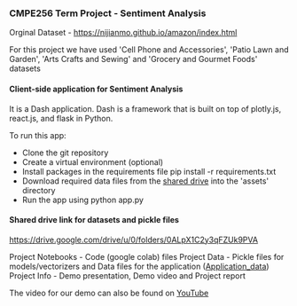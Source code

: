 ### CMPE256 Term Project - Sentiment Analysis

Orginal Dataset - https://nijianmo.github.io/amazon/index.html

For this project we have used 'Cell Phone and Accessories', 'Patio Lawn and Garden', 'Arts Crafts and Sewing' and 'Grocery and Gourmet Foods' datasets


#### Client-side application for Sentiment Analysis
It is a Dash application. Dash is a framework that is built on top of plotly.js, react.js, and flask in Python.

To run this app: <br>
- Clone the git repository
- Create a virtual environment (optional)
- Install packages in the requirements file pip install -r requirements.txt
- Download required data files from the [shared drive](https://drive.google.com/drive/u/0/folders/1PRx94Yd_cXOIVKuJN02b0pO_3ToEobV2) into the 'assets' directory
- Run the app using python app.py


#### Shared drive link for datasets and pickle files
https://drive.google.com/drive/u/0/folders/0ALpX1C2y3qFZUk9PVA

Project Notebooks - Code (google colab) files 
Project Data - Pickle files for models/vectorizers and Data files for the application ([Application_data](https://drive.google.com/drive/u/0/folders/1PRx94Yd_cXOIVKuJN02b0pO_3ToEobV2))
Project Info - Demo presentation, Demo video and Project report

The video for our demo can also be found on [YouTube](https://youtu.be/4_-cGphili4)